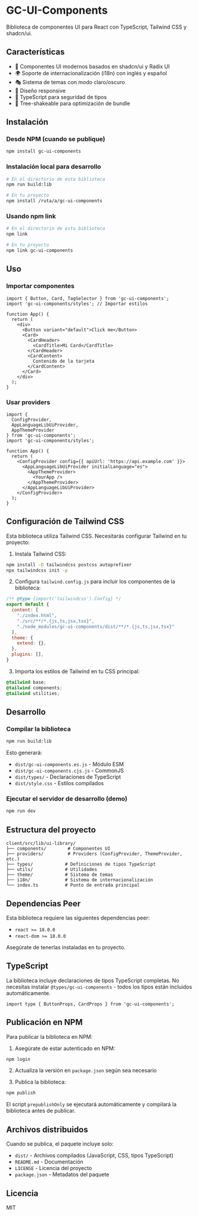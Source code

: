 # GC-UI-Components

Biblioteca de componentes UI para React con TypeScript, Tailwind CSS y shadcn/ui.

## Características

- 🎨 Componentes UI modernos basados en shadcn/ui y Radix UI
- 🌍 Soporte de internacionalización (i18n) con inglés y español
- 🎭 Sistema de temas con modo claro/oscuro
- 📱 Diseño responsive
- 🔧 TypeScript para seguridad de tipos
- 🎯 Tree-shakeable para optimización de bundle

## Instalación

### Desde NPM (cuando se publique)

```bash
npm install gc-ui-components
```

### Instalación local para desarrollo

```bash
# En el directorio de esta biblioteca
npm run build:lib

# En tu proyecto
npm install /ruta/a/gc-ui-components
```

### Usando npm link

```bash
# En el directorio de esta biblioteca
npm link

# En tu proyecto
npm link gc-ui-components
```

## Uso

### Importar componentes

```tsx
import { Button, Card, TagSelector } from 'gc-ui-components';
import 'gc-ui-components/styles'; // Importar estilos

function App() {
  return (
    <div>
      <Button variant="default">Click me</Button>
      <Card>
        <CardHeader>
          <CardTitle>Mi Card</CardTitle>
        </CardHeader>
        <CardContent>
          Contenido de la tarjeta
        </CardContent>
      </Card>
    </div>
  );
}
```

### Usar providers

```tsx
import { 
  ConfigProvider, 
  AppLanguageLibUiProvider, 
  AppThemeProvider 
} from 'gc-ui-components';
import 'gc-ui-components/styles';

function App() {
  return (
    <ConfigProvider config={{ apiUrl: 'https://api.example.com' }}>
      <AppLanguageLibUiProvider initialLanguage="es">
        <AppThemeProvider>
          <YourApp />
        </AppThemeProvider>
      </AppLanguageLibUiProvider>
    </ConfigProvider>
  );
}
```

## Configuración de Tailwind CSS

Esta biblioteca utiliza Tailwind CSS. Necesitarás configurar Tailwind en tu proyecto:

1. Instala Tailwind CSS:
```bash
npm install -D tailwindcss postcss autoprefixer
npx tailwindcss init -p
```

2. Configura `tailwind.config.js` para incluir los componentes de la biblioteca:
```js
/** @type {import('tailwindcss').Config} */
export default {
  content: [
    "./index.html",
    "./src/**/*.{js,ts,jsx,tsx}",
    "./node_modules/gc-ui-components/dist/**/*.{js,ts,jsx,tsx}"
  ],
  theme: {
    extend: {},
  },
  plugins: [],
}
```

3. Importa los estilos de Tailwind en tu CSS principal:
```css
@tailwind base;
@tailwind components;
@tailwind utilities;
```

## Desarrollo

### Compilar la biblioteca

```bash
npm run build:lib
```

Esto generará:
- `dist/gc-ui-components.es.js` - Módulo ESM
- `dist/gc-ui-components.cjs.js` - CommonJS
- `dist/types/` - Declaraciones de TypeScript
- `dist/style.css` - Estilos compilados

### Ejecutar el servidor de desarrollo (demo)

```bash
npm run dev
```

## Estructura del proyecto

```
client/src/lib/ui-library/
├── components/        # Componentes UI
├── providers/         # Providers (ConfigProvider, ThemeProvider, etc.)
├── types/            # Definiciones de tipos TypeScript
├── utils/            # Utilidades
├── theme/            # Sistema de temas
├── i18n/             # Sistema de internacionalización
└── index.ts          # Punto de entrada principal
```

## Dependencias Peer

Esta biblioteca requiere las siguientes dependencias peer:
- `react >= 18.0.0`
- `react-dom >= 18.0.0`

Asegúrate de tenerlas instaladas en tu proyecto.

## TypeScript

La biblioteca incluye declaraciones de tipos TypeScript completas. No necesitas instalar `@types/gc-ui-components` - todos los tipos están incluidos automáticamente.

```tsx
import type { ButtonProps, CardProps } from 'gc-ui-components';
```

## Publicación en NPM

Para publicar la biblioteca en NPM:

1. Asegúrate de estar autenticado en NPM:
```bash
npm login
```

2. Actualiza la versión en `package.json` según sea necesario

3. Publica la biblioteca:
```bash
npm publish
```

El script `prepublishOnly` se ejecutará automáticamente y compilará la biblioteca antes de publicar.

## Archivos distribuidos

Cuando se publica, el paquete incluye solo:
- `dist/` - Archivos compilados (JavaScript, CSS, tipos TypeScript)
- `README.md` - Documentación
- `LICENSE` - Licencia del proyecto
- `package.json` - Metadatos del paquete

## Licencia

MIT
